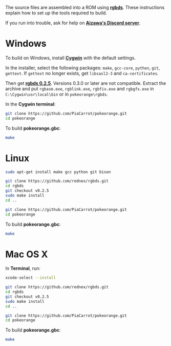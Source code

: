 The source files are assembled into a ROM using [**rgbds**](https://github.com/rednex/rgbds).
These instructions explain how to set up the tools required to build.

If you run into trouble, ask for help on [**Aizawa's Discord server**](https://discord.gg/UKTyj3t).


# Windows

To build on Windows, install [**Cygwin**](http://cygwin.com/install.html) with the default settings.

In the installer, select the following packages: `make`, `gcc-core`, `python`, `git`, `gettext`.
If `gettext` no longer exists, get `libsasl2-3` and `ca-certificates`.

Then get [**rgbds 0.2.5**](https://github.com/rednex/rgbds/releases/). Versions 0.3.0 or later are not compatible.
Extract the archive and put `rgbasm.exe`, `rgblink.exe`, `rgbfix.exe` and `rgbgfx.exe` in `C:\Cygwin\usr\local\bin` or in `pokeorange\rgbds`.

In the **Cygwin terminal**:

```bash
git clone https://github.com/PiaCarrot/pokeorange.git
cd pokeorange
```

To build **pokeorange.gbc**:

```bash
make
```


# Linux

```bash
sudo apt-get install make gcc python git bison

git clone https://github.com/rednex/rgbds.git
cd rgbds
git checkout v0.2.5
sudo make install
cd ..

git clone https://github.com/PiaCarrot/pokeorange.git
cd pokeorange
```

To build **pokeorange.gbc**:

```bash
make
```


# Mac OS X

In **Terminal**, run:

```bash
xcode-select --install

git clone https://github.com/rednex/rgbds.git
cd rgbds
git checkout v0.2.5
sudo make install
cd ..

git clone https://github.com/PiaCarrot/pokeorange.git
cd pokeorange
```

To build **pokeorange.gbc**:

```bash
make
```
